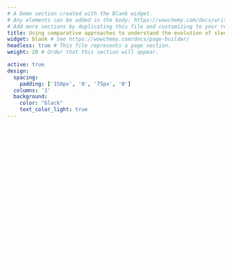 ```yaml
---
# A Demo section created with the Blank widget.
# Any elements can be added in the body: https://wowchemy.com/docs/writing-markdown-latex/
# Add more sections by duplicating this file and customizing to your requirements.
title: Using comparative approaches to understand the evolution of sleep
widget: blank # See https://wowchemy.com/docs/page-builder/
headless: true # This file represents a page section.
weight: 20 # Order that this section will appear.

active: true
design:
  spacing:
    padding: ['150px', '0', '75px', '0']
  columns: '1'
  background:
    color: "black"
    text_color_light: true
---
```

<!-- Google tag (gtag.js) -->
<script async src="https://www.googletagmanager.com/gtag/js?id=G-C2THYYG4QP"></script>
<script>
  window.dataLayer = window.dataLayer || [];
  function gtag(){dataLayer.push(arguments);}
  gtag('js', new Date());

  gtag('config', 'G-C2THYYG4QP');
</script>

<br> 
<br>

<p align="justify" style="color:white">The biological mechanisms that regulate sleep are conserved across vertebrates, yet sleep displays remarkable variation both across and within species. <b>Why do animals display variation in sleep, and what genes and cell types drive such variation?</b></p>

<br>

<p align="justify" style="color:white">We study the evolution and genomics of sleep variation across <s>fish</s> <i>animals</i> using a two-pronged macro- and micro-evolutionary approach. We leverage the amazing diversity in sleep related phenotypes that we have discovered across both <b>African cichlid fish</b> (micro-evolution), and across the larger radiations of <b>bony and cartilaginous fishes</b> (macro-evolution).</p>

<br>

<p align="justify" style="color:white">We have a commitment to fostering a comfortable and safe environment for people to perform their best. As a group, we believe in continually educating ourselves and striving towards a more inclusive scientific culture.</p>

